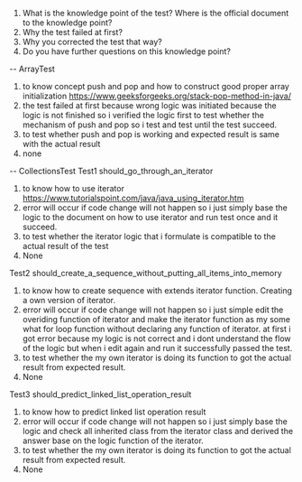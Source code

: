 1. What is the knowledge point of the test? Where is the official document to the knowledge point?
2. Why the test failed at first?
3. Why you corrected the test that way?
4. Do you have further questions on this knowledge point?

-- ArrayTest
1. to know concept push and pop and how to construct good proper array initialization https://www.geeksforgeeks.org/stack-pop-method-in-java/
2. the test failed at first because wrong logic was initiated because the logic is not finished so i verified the logic first to test whether the mechanism of push and pop so i test and test until the test succeed.
3. to test whether push and pop is working and expected result is same with the actual result
4. none

-- CollectionsTest
Test1 should_go_through_an_iterator
1. to know how to use iterator https://www.tutorialspoint.com/java/java_using_iterator.htm
2. error will occur if code change will not happen so i just simply base the logic to the document on how to use iterator and run test once and it succeed.
3. to test whether the iterator logic that i formulate is compatible to the actual result of the test
4. None

Test2 should_create_a_sequence_without_putting_all_items_into_memory
1. to know how to create sequence with extends iterator function. Creating a own version of iterator.
2. error will occur if code change will not happen so i just simple edit the overiding function of iterator and make the iterator function as my some what for loop function without declaring any function of iterator. at first i got error because my logic is not correct and i dont understand the flow of the logic but when i edit again and run it successfully passed the test.
3. to test whether the my own iterator is doing its function to got the actual result from expected result.
4. None

Test3 should_predict_linked_list_operation_result
1. to know how to predict linked list operation result
2. error will occur if code change will not happen so i just simply base the logic and check all inherited class from the iterator class and derived the answer base on the logic function of the iterator.
3. to test whether the my own iterator is doing its function to got the actual result from expected result.
4. None
